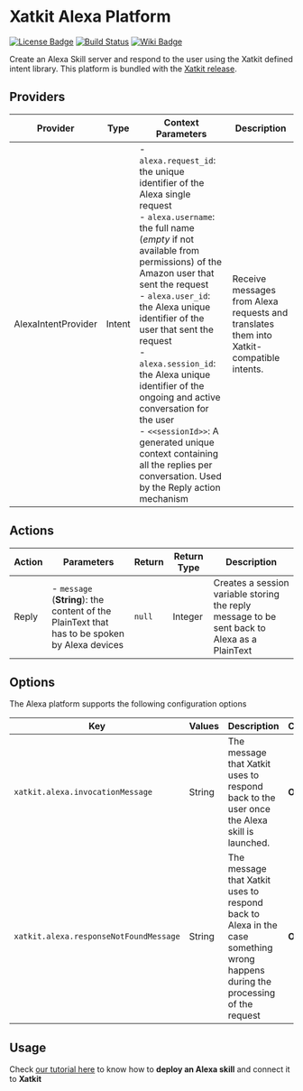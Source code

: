 Xatkit Alexa Platform
=====

[![License Badge](https://img.shields.io/badge/license-EPL%202.0-brightgreen.svg)](https://opensource.org/licenses/EPL-2.0)
[![Build Status](https://travis-ci.com/xatkit-bot-platform/xatkit-alexa-platform.svg?branch=master)](https://travis-ci.com/xatkit-bot-platform/xatkit-alexa-platform)
[![Wiki Badge](https://img.shields.io/badge/doc-wiki-blue)](https://github.com/xatkit-bot-platform/xatkit-alexa-platform/blob/master/examples/AlexaBasicReply/README.md)

Create an Alexa Skill server and respond to the user using the Xatkit defined intent library. This platform is bundled with the [Xatkit release](https://github.com/xatkit-bot-platform/xatkit-releases/releases).

## Providers

| Provider                   | Type  | Context Parameters | Description                                                  |
| -------------------------- | ----- | ------------------ | ------------------------------------------------------------ |
| AlexaIntentProvider | Intent | - `alexa.request_id`: the unique identifier of the Alexa single request<br/> - `alexa.username`: the full name (*empty* if not available from permissions) of the Amazon user that sent the request<br/> - `alexa.user_id`: the Alexa unique identifier of the user that sent the request<br/> - `alexa.session_id`: the Alexa unique identifier of the ongoing and active conversation for the user<br/> - `<<sessionId>>`: A generated unique context containing all the replies per conversation. Used by the Reply action mechanism| Receive messages from Alexa requests and translates them into Xatkit-compatible intents.|


## Actions

| Action  | Parameters | Return                                  | Return Type | Description                                     |
| ------- | ---------- | --------------------------------------- | ----------- | ----------------------------------------------- |
| Reply | - `message` (**String**): the content of the PlainText that has to be spoken by Alexa devices | `null` | Integer | Creates a session variable storing the reply message to be sent back to Alexa as a PlainText |

## Options

The Alexa platform supports the following configuration options

| Key                  | Values | Description                                                  | Constraint    |
| -------------------- | ------ | ------------------------------------------------------------ | ------------- |
| `xatkit.alexa.invocationMessage` | String | The message that Xatkit uses to respond back to the user once the Alexa skill is launched.  | **Optional** |
| `xatkit.alexa.responseNotFoundMessage` | String | The message that Xatkit uses to respond back to Alexa in the case something wrong happens during the processing of the request  | **Optional** |

## Usage

Check [our tutorial here](https://github.com/xatkit-bot-platform/xatkit-alexa-platform/tree/master/examples/AlexaBasicReply#xatkit---alexa-platform) to know how to **deploy an Alexa skill** and connect it to **Xatkit** 
